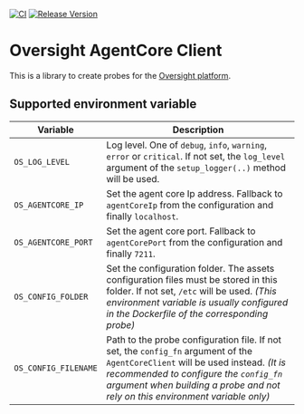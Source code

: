 [![CI](https://github.com/oversight/agentcoreclient/workflows/CI/badge.svg)](https://github.com/oversight/agentcoreclient/actions)
[![Release Version](https://img.shields.io/github/release/oversight/agentcoreclient)](https://github.com/oversight/agentcoreclient/releases)

# Oversight AgentCore Client

This is a library to create probes for the [Oversight platform](https://oversig.ht).

## Supported environment variable

Variable              | Description
--------------------- | -----------
`OS_LOG_LEVEL`        | Log level. One of `debug`, `info`, `warning`, `error` or `critical`. If not set, the `log_level` argument of the `setup_logger(..)` method will be used.
`OS_AGENTCORE_IP`     | Set the agent core Ip address. Fallback to `agentCoreIp` from the configuration and finally `localhost`.
`OS_AGENTCORE_PORT`   | Set the agent core port. Fallback to `agentCorePort` from the configuration and finally `7211`.
`OS_CONFIG_FOLDER`    | Set the configuration folder. The assets configuration files must be stored in this folder. If not set, `/etc` will be used. *(This environment variable is usually configured in the Dockerfile of the corresponding probe)*
`OS_CONFIG_FILENAME`  | Path to the probe configuration file. If not set, the `config_fn` argument of the `AgentCoreClient` will be used instead. *(It is recommended to configure the `config_fn` argument when building a probe and not rely on this environment variable only)*
